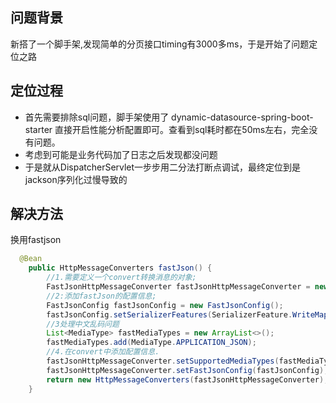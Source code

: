 ## 问题背景
新搭了一个脚手架,发现简单的分页接口timing有3000多ms，于是开始了问题定位之路

## 定位过程
- 首先需要排除sql问题，脚手架使用了 dynamic-datasource-spring-boot-starter 直接开启性能分析配置即可。查看到sql耗时都在50ms左右，完全没有问题。
- 考虑到可能是业务代码加了日志之后发现都没问题
- 于是就从DispatcherServlet一步步用二分法打断点调试，最终定位到是jackson序列化过慢导致的

## 解决方法
换用fastjson
```java
  @Bean
    public HttpMessageConverters fastJson() {
        //1.需要定义一个convert转换消息的对象;
        FastJsonHttpMessageConverter fastJsonHttpMessageConverter = new FastJsonHttpMessageConverter();
        //2:添加fastJson的配置信息;
        FastJsonConfig fastJsonConfig = new FastJsonConfig();
        fastJsonConfig.setSerializerFeatures(SerializerFeature.WriteMapNullValue,SerializerFeature.WriteDateUseDateFormat);
        //3处理中文乱码问题
        List<MediaType> fastMediaTypes = new ArrayList<>();
        fastMediaTypes.add(MediaType.APPLICATION_JSON);
        //4.在convert中添加配置信息.
        fastJsonHttpMessageConverter.setSupportedMediaTypes(fastMediaTypes);
        fastJsonHttpMessageConverter.setFastJsonConfig(fastJsonConfig);
        return new HttpMessageConverters(fastJsonHttpMessageConverter);
    }
```
